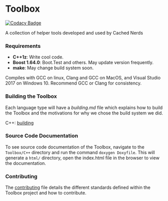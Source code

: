 # Toolbox

[![Codacy Badge](https://api.codacy.com/project/badge/Grade/91d81612df574263b9f06c8c6c3e54ea)](https://www.codacy.com/app/danieljpeck93/Toolbox?utm_source=github.com&utm_medium=referral&utm_content=CachedNerds/Toolbox&utm_campaign=badger)

A collection of helper tools developed and used by Cached Nerds

### Requirements
 * **C++1z**: Write cool code.
 * **Boost 1.64.0**: Boot.Test and others. May update version frequently.
 * **make**: May change build system soon. 

 Compiles with GCC on linux, Clang and GCC on MacOS, and Visual Studio 2017 on Windows 10. Recommend GCC or Clang for consistency. 

### Building the Toolbox
Each language type will have a _building.md_ file which explains how to build the Toolbox and the motivations for why we chose the build system we did.

C++: [building](https://github.com/CachedNerds/Toolbox/blob/issue22-build-system/C%2B%2B/building.md)

### Source Code Documentation
To see source code documentation of the Toolbox, navigate to the `Toolbox/C++` directory and run the command `doxygen Doxyfile`.  This will generate a `html/` directory, open the index.html file in the browser to view the documentation.

### Contributing
The [contributing](https://github.com/CachedNerds/Toolbox/blob/master/.github/CONTRIBUTING.md) file details the different standards defined within the Toolbox project and how to contribute.
